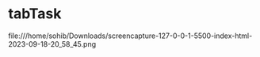 # tabTask



file:///home/sohib/Downloads/screencapture-127-0-0-1-5500-index-html-2023-09-18-20_58_45.png
